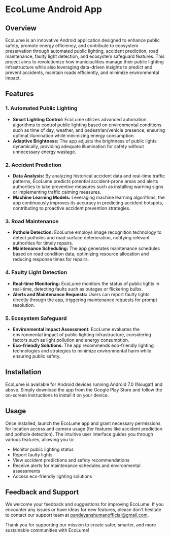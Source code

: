 # EcoLume Android App

## Overview

EcoLume is an innovative Android application designed to enhance public safety, promote energy efficiency, and contribute to ecosystem preservation through automated public lighting, accident prediction, road maintenance, faulty light detection, and ecosystem safeguard features. This project aims to revolutionize how municipalities manage their public lighting infrastructure while also leveraging data-driven insights to predict and prevent accidents, maintain roads efficiently, and minimize environmental impact.

## Features

### 1. Automated Public Lighting
- **Smart Lighting Control:** EcoLume utilizes advanced automation algorithms to control public lighting based on environmental conditions such as time of day, weather, and pedestrian/vehicle presence, ensuring optimal illumination while minimizing energy consumption.
- **Adaptive Brightness:** The app adjusts the brightness of public lights dynamically, providing adequate illumination for safety without unnecessary energy wastage.

### 2. Accident Prediction
- **Data Analysis:** By analyzing historical accident data and real-time traffic patterns, EcoLume predicts potential accident-prone areas and alerts authorities to take preventive measures such as installing warning signs or implementing traffic calming measures.
- **Machine Learning Models:** Leveraging machine learning algorithms, the app continuously improves its accuracy in predicting accident hotspots, contributing to proactive accident prevention strategies.

### 3. Road Maintenance
- **Pothole Detection:** EcoLume employs image recognition technology to detect potholes and road surface deterioration, notifying relevant authorities for timely repairs.
- **Maintenance Scheduling:** The app generates maintenance schedules based on road condition data, optimizing resource allocation and reducing response times for repairs.

### 4. Faulty Light Detection
- **Real-time Monitoring:** EcoLume monitors the status of public lights in real-time, detecting faults such as outages or flickering bulbs.
- **Alerts and Maintenance Requests:** Users can report faulty lights directly through the app, triggering maintenance requests for prompt resolution.

### 5. Ecosystem Safeguard
- **Environmental Impact Assessment:** EcoLume evaluates the environmental impact of public lighting infrastructure, considering factors such as light pollution and energy consumption.
- **Eco-friendly Solutions:** The app recommends eco-friendly lighting technologies and strategies to minimize environmental harm while ensuring public safety.

## Installation

EcoLume is available for Android devices running Android 7.0 (Nougat) and above. Simply download the app from the Google Play Store and follow the on-screen instructions to install it on your device.

## Usage

Once installed, launch the EcoLume app and grant necessary permissions for location access and camera usage (for features like accident prediction and pothole detection). The intuitive user interface guides you through various features, allowing you to:
- Monitor public lighting status
- Report faulty lights
- View accident predictions and safety recommendations
- Receive alerts for maintenance schedules and environmental assessments
- Access eco-friendly lighting solutions

## Feedback and Support

We welcome your feedback and suggestions for improving EcoLume. If you encounter any issues or have ideas for new features, please don't hesitate to contact our support team at [pandeyanshumanofficial@gmail.com](mailto:pandeyanshumanofficial@gmail.com).

Thank you for supporting our mission to create safer, smarter, and more sustainable communities with EcoLume!
